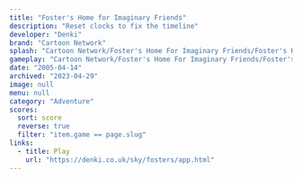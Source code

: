 ```yaml
---
title: "Foster's Home for Imaginary Friends"
description: "Reset clocks to fix the timeline"
developer: "Denki"
brand: "Cartoon Network"
splash: "Cartoon Network/Foster's Home For Imaginary Friends/Foster's Home For Imaginary Friends/Splash.jpg"
gameplay: "Cartoon Network/Foster's Home For Imaginary Friends/Foster's Home For Imaginary Friends/PlayClockRoom.jpg"
date: "2005-04-14"
archived: "2023-04-29"
image: null
menu: null
category: "Adventure"
scores:
  sort: score
  reverse: true
  filter: "item.game == page.slug"
links:
  - title: Play
    url: "https://denki.co.uk/sky/fosters/app.html"
---
```

